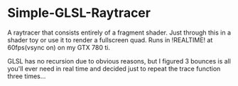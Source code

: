 Simple-GLSL-Raytracer
=====================

A raytracer that consists entirely of a fragment shader. Just through this in a shader toy or use it to render a fullscreen quad. Runs in !REALTIME! at 60fps(vsync on) on my GTX 780 ti.

GLSL has no recursion due to obvious reasons, but I figured 3 bounces is all you'll ever need in real time and decided just to repeat the trace function three times...
